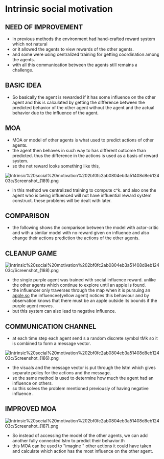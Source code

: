 # Intrinsic social motivation

## NEED OF IMPROVEMENT

- In previous methods the environment had hand-crafted reward system which not natural
- or it allowed the agents to view rewards of the other agents.
- and some were using centralized training for getting coordination among the agents.
- with all this communication between the agents still remains a challenge.

## BASIC IDEA

- So basically the agent is rewarded if it has some influence on the other agent and this is calculated by getting the difference between the predicted behavior of the other agent without the agent and the actual behavior due to the influence of the agent.

## MOA

- MOA or model of other agents is what used to predict actions of other agents.
- the agent then behaves in such way to has different outcome than predicted. thus the difference in the actions is used as a basis of reward system.
- so the net reward looks something like this,

![Intrinsic%20social%20motivation%202bf0fc2ab0804eb3a51408d8eb12403c/Screenshot_(189).png](Intrinsic%20social%20motivation%202bf0fc2ab0804eb3a51408d8eb12403c/Screenshot_(189).png)

- in this method we centralized training to compute c^k. and also one the agent who is being influenced will not have influential reward system construct. these problems will be dealt with later.

## COMPARISON

- the following shows the comparison between the model with actor-critic and with a similar model with no reward given on influence and also change their actions prediction the actions of the other agents.

## CLEANUP  GAME

![Intrinsic%20social%20motivation%202bf0fc2ab0804eb3a51408d8eb12403c/Screenshot_(188).png](Intrinsic%20social%20motivation%202bf0fc2ab0804eb3a51408d8eb12403c/Screenshot_(188).png)

- the single purple agent was trained with social influence reward. unlike the other agents which continue to explore until an apple is found.
- the influencer only traverses through the map when it is pursuing an [apple.so](http://apple.so) the influencee(yellow agent) notices this behaviour and by observation knows that there must be an apple outside its bounds if the purple agent moves.
- but this system can also lead to negative influence.

## COMMUNICATION CHANNEL

- at each time step each agent send s a random discrete symbol tMk so it is combined to form a message vector.

![Intrinsic%20social%20motivation%202bf0fc2ab0804eb3a51408d8eb12403c/Screenshot_(186).png](Intrinsic%20social%20motivation%202bf0fc2ab0804eb3a51408d8eb12403c/Screenshot_(186).png)

- the visuals and the message vector is put through the lstm which gives separate policy for the actions and the message.
- so the same method is used to determine how much the agent had an influence on others.
- so this solves the problem mentioned previously of having negative influence .

                     

## IMPROVED MOA

![Intrinsic%20social%20motivation%202bf0fc2ab0804eb3a51408d8eb12403c/Screenshot_(187).png](Intrinsic%20social%20motivation%202bf0fc2ab0804eb3a51408d8eb12403c/Screenshot_(187).png)

- So instead of accessing the model of the other agents, we can add another fully connected lstm to predict their behavior.th
- this MOA can be used to "imagine " other actions it could have taken and calculate which action has the most influence on the other agent.